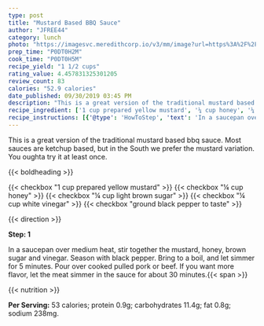 ```yaml
---
type: post
title: "Mustard Based BBQ Sauce"
author: "JFREE44"
category: lunch
photo: "https://imagesvc.meredithcorp.io/v3/mm/image?url=https%3A%2F%2Fimages.media-allrecipes.com%2Fuserphotos%2F970384.jpg"
prep_time: "P0DT0H2M"
cook_time: "P0DT0H5M"
recipe_yield: "1 1/2 cups"
rating_value: 4.457831325301205
review_count: 83
calories: "52.9 calories"
date_published: 09/30/2019 03:45 PM
description: "This is a great version of the traditional mustard based bbq sauce.  Most sauces are ketchup based, but in the South we prefer the mustard variation.  You oughta try it at least once."
recipe_ingredient: ['1 cup prepared yellow mustard', '¼ cup honey', '¼ cup light brown sugar', '¼ cup white vinegar', 'ground black pepper to taste']
recipe_instructions: [{'@type': 'HowToStep', 'text': 'In a saucepan over medium heat, stir together the mustard, honey, brown sugar and vinegar. Season with black pepper. Bring to a boil, and let simmer for 5 minutes. Pour over cooked pulled pork or beef. If you want more flavor, let the meat simmer in the sauce for about 30 minutes.\n'}]
---
```


This is a great version of the traditional mustard based bbq sauce.  Most sauces are ketchup based, but in the South we prefer the mustard variation.  You oughta try it at least once. 

{{< boldheading >}}

{{< checkbox "1 cup prepared yellow mustard" >}}
{{< checkbox "¼ cup honey" >}}
{{< checkbox "¼ cup light brown sugar" >}}
{{< checkbox "¼ cup white vinegar" >}}
{{< checkbox "ground black pepper to taste" >}}


{{< direction >}}

**Step: 1**

In a saucepan over medium heat, stir together the mustard, honey, brown sugar and vinegar. Season with black pepper. Bring to a boil, and let simmer for 5 minutes. Pour over cooked pulled pork or beef. If you want more flavor, let the meat simmer in the sauce for about 30 minutes.{{< span >}}

{{< nutrition >}}

**Per Serving:** 53 calories; protein 0.9g; carbohydrates 11.4g; fat 0.8g; sodium 238mg.